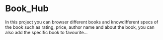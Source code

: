 # Book_Hub
In this project you can browser different books and knowdifferent specs of the book such as rating, price, author name and about the book, you can also add the specific book to favourite...
